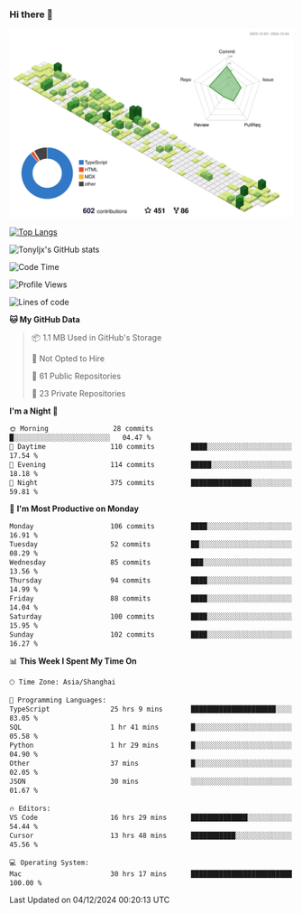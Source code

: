 ### Hi there 👋

![](./profile-3d-contrib/profile-green-animate.svg)

 

[![Top Langs](https://github-readme-stats.vercel.app/api/top-langs/?username=tonyljx)](https://github.com/anuraghazra/github-readme-stats)

![Tonyljx's GitHub stats](https://github-readme-stats.vercel.app/api?username=tonyljx&theme=default&show_icons=true)

 

<!--START_SECTION:waka-->
![Code Time](http://img.shields.io/badge/Code%20Time-976%20hrs%2041%20mins-blue)

![Profile Views](http://img.shields.io/badge/Profile%20Views-0-blue)

![Lines of code](https://img.shields.io/badge/From%20Hello%20World%20I%27ve%20Written-691.5%20thousand%20lines%20of%20code-blue)

**🐱 My GitHub Data** 

> 📦 1.1 MB Used in GitHub's Storage 
 > 
> 🚫 Not Opted to Hire
 > 
> 📜 61 Public Repositories 
 > 
> 🔑 23 Private Repositories 
 > 
**I'm a Night 🦉** 

```text
🌞 Morning                28 commits          █░░░░░░░░░░░░░░░░░░░░░░░░   04.47 % 
🌆 Daytime                110 commits         ████░░░░░░░░░░░░░░░░░░░░░   17.54 % 
🌃 Evening                114 commits         █████░░░░░░░░░░░░░░░░░░░░   18.18 % 
🌙 Night                  375 commits         ███████████████░░░░░░░░░░   59.81 % 
```
📅 **I'm Most Productive on Monday** 

```text
Monday                   106 commits         ████░░░░░░░░░░░░░░░░░░░░░   16.91 % 
Tuesday                  52 commits          ██░░░░░░░░░░░░░░░░░░░░░░░   08.29 % 
Wednesday                85 commits          ███░░░░░░░░░░░░░░░░░░░░░░   13.56 % 
Thursday                 94 commits          ████░░░░░░░░░░░░░░░░░░░░░   14.99 % 
Friday                   88 commits          ████░░░░░░░░░░░░░░░░░░░░░   14.04 % 
Saturday                 100 commits         ████░░░░░░░░░░░░░░░░░░░░░   15.95 % 
Sunday                   102 commits         ████░░░░░░░░░░░░░░░░░░░░░   16.27 % 
```


📊 **This Week I Spent My Time On** 

```text
🕑︎ Time Zone: Asia/Shanghai

💬 Programming Languages: 
TypeScript               25 hrs 9 mins       █████████████████████░░░░   83.05 % 
SQL                      1 hr 41 mins        █░░░░░░░░░░░░░░░░░░░░░░░░   05.58 % 
Python                   1 hr 29 mins        █░░░░░░░░░░░░░░░░░░░░░░░░   04.90 % 
Other                    37 mins             █░░░░░░░░░░░░░░░░░░░░░░░░   02.05 % 
JSON                     30 mins             ░░░░░░░░░░░░░░░░░░░░░░░░░   01.67 % 

🔥 Editors: 
VS Code                  16 hrs 29 mins      ██████████████░░░░░░░░░░░   54.44 % 
Cursor                   13 hrs 48 mins      ███████████░░░░░░░░░░░░░░   45.56 % 

💻 Operating System: 
Mac                      30 hrs 17 mins      █████████████████████████   100.00 % 
```


 Last Updated on 04/12/2024 00:20:13 UTC
<!--END_SECTION:waka-->

